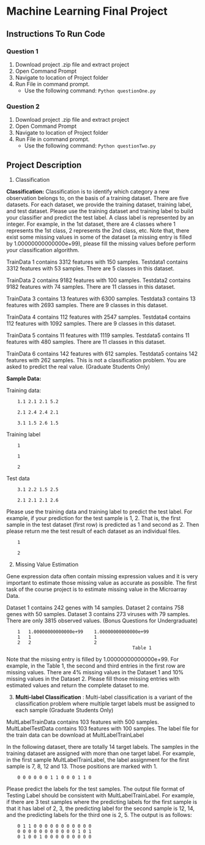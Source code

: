 # Machine Learning Final Project

## Instructions To Run Code 
### Question 1
1. Download project .zip file and extract project 
1. Open Command Prompt
1. Navigate to location of Project folder
1. Run File in command prompt.
    * Use the following command: `Python questionOne.py`

### Question 2
1. Download project .zip file and extract project 
1. Open Command Prompt
1. Navigate to location of Project folder
1. Run File in command prompt.
    * Use the following command: `Python questionTwo.py`

## Project Description
1. Classification 

**Classification:** Classification is to identify which category a new observation belongs to, on the basis of a training dataset. There are five datasets. For each dataset, we provide the training dataset, training label, and test dataset. Please use the training dataset and training label to build your classifier and predict the test label. A class label is represented by an integer. For example, in the 1st dataset, there are 4 classes where 1 represents the 1st class, 2 represents the 2nd class, etc. Note that, there exist some missing values in some of the dataset (a missing entry is filled by 1.00000000000000e+99), please fill the missing values before perform your classification algorithm. 

TrainData 1 contains 3312 features with 150 samples. Testdata1 contains 3312 features with 53 samples. There are 5 classes in this dataset. 

TrainData 2 contains 9182 features with 100 samples. Testdata2 contains 9182 features with 74 samples. There are 11 classes in this dataset. 

TrainData 3 contains 13  features with 6300 samples. Testdata3 contains 13 features with 2693 samples. There are 9 classes in this dataset. 

TrainData 4 contains 112 features with 2547 samples. Testdata4 contains 112 features with 1092 samples. There are 9 classes in this dataset. 

TrainData 5 contains 11 features with 1119 samples. Testdata5 contains 11 features with 480 samples. There are 11 classes in this dataset. 

TrainData 6 contains 142 features with 612 samples. Testdata5 contains 142 features with 262 samples. This is not a classification problem. You are asked to predict the real value. (Graduate Students Only)

**Sample Data:**

Training data: 

        1.1 2.1 2.1 5.2 

        2.1 2.4 2.4 2.1 

        3.1 1.5 2.6 1.5 

Training label 

        1 

        1

        2 

Test data 

        3.1 2.2 1.5 2.5 

        2.1 2.1 2.1 2.6 

Please use the training data and training label to predict the test label. For example, if your prediction for the test sample is 1, 2. That is, the first sample in the test dataset (first row) is predicted as 1 and second as 2. Then please return me the test result of each dataset as an individual files. 

        1

        2
    
2. Missing Value Estimation

Gene expression data often contain missing expression values and it is very important to estimate those missing value as accurate as possible. The first task of the course project is to estimate missing value in the Microarray Data. 

Dataset 1 contains 242 genes with 14 samples.
Dataset 2 contains 758 genes with 50 samples. 
Dataset 3 contains 273 viruses with 79 samples. There are only 3815 observed values. (Bonus Questions for Undergraduate)

        1   1.00000000000000e+99    1.00000000000000e+99 
        1   1                       1 
        2   2                       2
                                                  Table 1
                                                  
Note that the missing entry is filled by 1.00000000000000e+99.  For example, in the Table 1, the second and third entries in the first row are missing values. There are 4% missing values in the Dataset 1 and 10% missing values in the Dataset 2.  Please fill those missing entries with estimated values and return the complete dataset to me.

3. **Multi-label Classification** : Multi-label classification is a variant of the classification problem where multiple target labels must be assigned to each sample (Graduate Students Only)

MultLabelTrainData contains 103 features with 500 samples. MultLabelTestData contains 103 features with 100 samples. The label file for the train data can be download at MultLabelTrainLabel 

In the following dataset, there are totally 14 target labels. The samples in the training dataset are assigned with more than one target label. For example, in the first sample MultLabelTrainLabel, the label assignment for the first sample is 7, 8, 12 and 13. Those positions are marked with 1. 
    
        0 0 0 0 0 0 1 1 0 0 0 1 1 0
        
 Please predict the labels for the test samples. The output file format of Testing Label should be consistent with MultLabelTrainLabel. For example, if there are 3 test samples where the predicting labels for the first sample is that it has label of 2, 3, the predicting label for the second sample is 12, 14, and the predicting labels for the third one is 2, 5. The output is as follows:
 
        0 1 1 0 0 0 0 0 0 0 0 0 0 0 
        0 0 0 0 0 0 0 0 0 0 0 1 0 1 
        0 1 0 0 1 0 0 0 0 0 0 0 0 0

